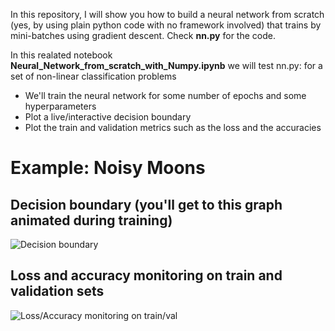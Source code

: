 
In this repository, I will show you how to build a neural network from scratch (yes, by using plain python code with no framework involved) that trains by mini-batches using gradient descent. Check **nn.py** for the code.

In this realated notebook **Neural_Network_from_scratch_with_Numpy.ipynb** we will test nn.py: for a set of non-linear classification problems

- We'll train the neural network for some number of epochs and some hyperparameters
- Plot a live/interactive decision boundary 
- Plot the train and validation metrics such as the loss and the accuracies


# Example: Noisy Moons 

## Decision boundary (you'll get to this graph animated during training)
![Decision boundary](https://github.com/ahmedbesbes/Neural-Network-from-scratch/blob/master/images/decision_boundary.png)

## Loss and accuracy monitoring on train and validation sets 
![Loss/Accuracy monitoring on train/val](https://github.com/ahmedbesbes/Neural-Network-from-scratch/blob/master/images/loss_acc.png)
